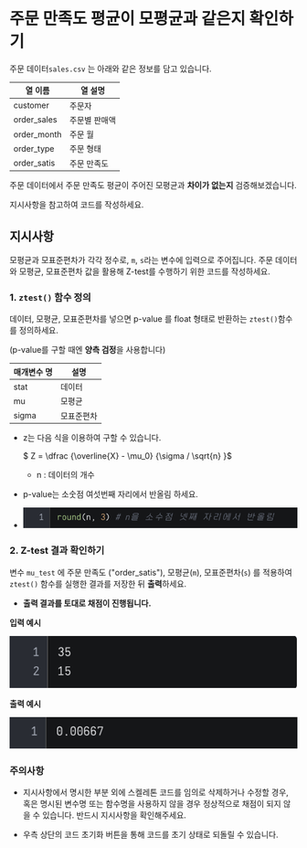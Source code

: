# 주문 만족도 평균이 모평균과 같은지 확인하기
주문 데이터`sales.csv` 는 아래와 같은 정보를 담고 있습니다.

| 열 이름        | 열 설명         |
|----------------|----------------|
| customer       | 주문자          |
| order_sales    | 주문별 판매액   |
| order_month    | 주문 월         |
| order_type     | 주문 형태       |
| order_satis    | 주문 만족도     |

주문 데이터에서 주문 만족도 평균이 주어진 모평균과 **차이가 없는지** 검증해보겠습니다.

지시사항을 참고하여 코드를 작성하세요.

## 지시사항
모평균과 모표준편차가 각각 정수로, `m`, `s`라는 변수에 입력으로 주어집니다. 주문 데이터와 모평균, 모표준편차 값을 활용해 Z-test를 수행하기 위한 코드를 작성하세요.

### 1. `ztest()` 함수 정의
데이터, 모평균, 모표준편차를 넣으면 p-value 를 float 형태로 반환하는 `ztest()`함수를 정의하세요.

(p-value를 구할 때엔 **양측 검정**을 사용합니다)

| 매개변수 명 | 설명       |
|-------------|------------|
| stat        | 데이터     |
| mu          | 모평균     |
| sigma       | 모표준편차 |

- z는 다음 식을 이용하여 구할 수 있습니다.

    $ Z = \dfrac {\overline{X} - \mu_0} {\sigma / \sqrt{n} }$

    - n  : 데이터의 개수
- p-value는 소숫점 여섯번째 자리에서 반올림 하세요.

- ![alt text](image/image-2.png)
### 2. Z-test 결과 확인하기 

변수 `mu_test` 에 주문 만족도 ("order_satis"), 모평균(`m`), 모표준편차(`s`) 를 적용하여 `ztest()` 함수를 실행한 결과를 저장한 뒤 **출력**하세요.

- **출력 결과를 토대로 채점이 진행됩니다.**

**입력 예시**

![alt text](image/image.png)

**출력 예시**

![alt text](image/image-1.png)

### 주의사항
- 지시사항에서 명시한 부분 외에 스켈레톤 코드를 임의로 삭제하거나 수정할 경우, 혹은 명시된 변수명 또는 함수명을 사용하지 않을 경우 정상적으로 채점이 되지 않을 수 있습니다. 반드시 지시사항을 확인해주세요.

- 우측 상단의 코드 초기화 버튼을 통해 코드를 초기 상태로 되돌릴 수 있습니다.